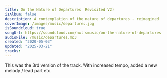 ```yaml
---
title: On the Nature of Departures (Revisited V2)
isAlbum: false
description: A contemplation of the nature of departures - reimagined
coverImage: /images/music/departures.jpg
isSoundcloud: true
songUrl: https://soundcloud.com/nxtrsmusic/on-the-nature-of-departures-1
audioFile: /music/departures.mp3
created: "2020-05-03"
updated: "2025-03-21"
tracks:
---
```


This was the 3rd version of the track. With increased tempo, added a new melody / lead part etc.
